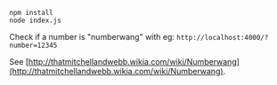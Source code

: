 ```
npm install
node index.js
```

Check if a number is "numberwang" with eg: `http://localhost:4000/?number=12345`

See [http://thatmitchellandwebb.wikia.com/wiki/Numberwang](http://thatmitchellandwebb.wikia.com/wiki/Numberwang).
